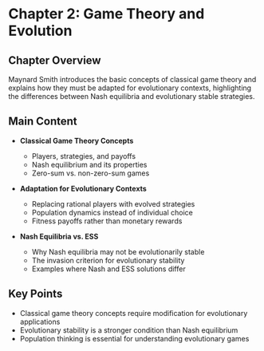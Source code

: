# Chapter 2: Game Theory and Evolution

## Chapter Overview
Maynard Smith introduces the basic concepts of classical game theory and explains how they must be adapted for evolutionary contexts, highlighting the differences between Nash equilibria and evolutionary stable strategies.

## Main Content
- **Classical Game Theory Concepts**
  - Players, strategies, and payoffs
  - Nash equilibrium and its properties
  - Zero-sum vs. non-zero-sum games

- **Adaptation for Evolutionary Contexts**
  - Replacing rational players with evolved strategies
  - Population dynamics instead of individual choice
  - Fitness payoffs rather than monetary rewards

- **Nash Equilibria vs. ESS**
  - Why Nash equilibria may not be evolutionarily stable
  - The invasion criterion for evolutionary stability
  - Examples where Nash and ESS solutions differ

## Key Points
- Classical game theory concepts require modification for evolutionary applications
- Evolutionary stability is a stronger condition than Nash equilibrium
- Population thinking is essential for understanding evolutionary games